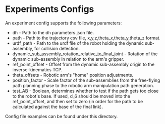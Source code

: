 # Experiments Configs

An experiment config supports the following parameters:

- dh - Path to the dh parameters json file.
- path - Path to the trajectory csv file, x,y,z,theta_x,theta_y,theta_z format.
- urdf_path - Path to the urdf file of the robot holding the dynamic sub-assembly, for collision detection.
- dynamic_sub_assembly_rotation_relative_to_final_joint - Rotation of the dynamic sub-assembly in relation to the arm's gripper.
- ref_point_offset - Offset from the dynamic sub-assembly origin to the inverse-kinematics TCP.
- theta_offsets - Robotic arm's "home" position adjustments.
- position_factor - Scale factor of the sub-assemblies from the free-flying path planning phase to the robotic arm manipulation path generation.
- test_AB - Boolean, determines whether to test if the path gets too close to the robot's base. If used, d_6 should be moved into the ref_point_offset, and then set to zero (in order for the path to be calculated against the base of the final link).

Config file examples can be found under this directory.

